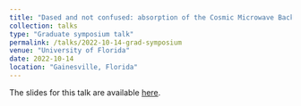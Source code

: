 ```yaml
---
title: "Dased and not confused: absorption of the Cosmic Microwave Background by methanol"
collection: talks
type: "Graduate symposium talk"
permalink: /talks/2022-10-14-grad-symposium
venue: "University of Florida"
date: 2022-10-14
location: "Gainesville, Florida"
---
```


The slides for this talk are available [here](https://abulatek.github.io/files/bulatek_symposium_2022.pdf).